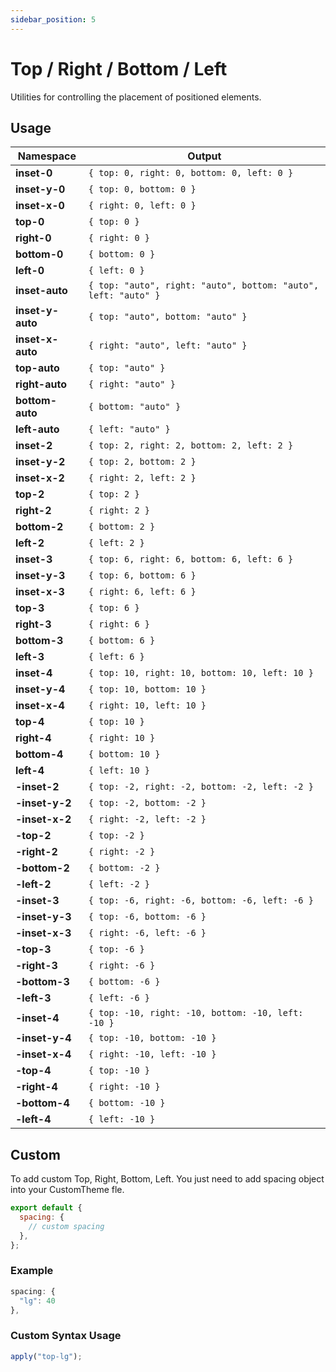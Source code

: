 ```yaml
---
sidebar_position: 5
---
```


# Top / Right / Bottom / Left

Utilities for controlling the placement of positioned elements.

## Usage

| Namespace        | Output                                                         |
| ---------------- | -------------------------------------------------------------- |
| **inset-0**      | `{ top: 0, right: 0, bottom: 0, left: 0 }`                     |
| **inset-y-0**    | `{ top: 0, bottom: 0 }`                                        |
| **inset-x-0**    | `{ right: 0, left: 0 }`                                        |
| **top-0**        | `{ top: 0 }`                                                   |
| **right-0**      | `{ right: 0 }`                                                 |
| **bottom-0**     | `{ bottom: 0 }`                                                |
| **left-0**       | `{ left: 0 }`                                                  |
| **inset-auto**   | `{ top: "auto", right: "auto", bottom: "auto", left: "auto" }` |
| **inset-y-auto** | `{ top: "auto", bottom: "auto" }`                              |
| **inset-x-auto** | `{ right: "auto", left: "auto" }`                              |
| **top-auto**     | `{ top: "auto" }`                                              |
| **right-auto**   | `{ right: "auto" }`                                            |
| **bottom-auto**  | `{ bottom: "auto" }`                                           |
| **left-auto**    | `{ left: "auto" }`                                             |
| **inset-2**      | `{ top: 2, right: 2, bottom: 2, left: 2 }`                     |
| **inset-y-2**    | `{ top: 2, bottom: 2 }`                                        |
| **inset-x-2**    | `{ right: 2, left: 2 }`                                        |
| **top-2**        | `{ top: 2 }`                                                   |
| **right-2**      | `{ right: 2 }`                                                 |
| **bottom-2**     | `{ bottom: 2 }`                                                |
| **left-2**       | `{ left: 2 }`                                                  |
| **inset-3**      | `{ top: 6, right: 6, bottom: 6, left: 6 }`                     |
| **inset-y-3**    | `{ top: 6, bottom: 6 }`                                        |
| **inset-x-3**    | `{ right: 6, left: 6 }`                                        |
| **top-3**        | `{ top: 6 }`                                                   |
| **right-3**      | `{ right: 6 }`                                                 |
| **bottom-3**     | `{ bottom: 6 }`                                                |
| **left-3**       | `{ left: 6 }`                                                  |
| **inset-4**      | `{ top: 10, right: 10, bottom: 10, left: 10 }`                 |
| **inset-y-4**    | `{ top: 10, bottom: 10 }`                                      |
| **inset-x-4**    | `{ right: 10, left: 10 }`                                      |
| **top-4**        | `{ top: 10 }`                                                  |
| **right-4**      | `{ right: 10 }`                                                |
| **bottom-4**     | `{ bottom: 10 }`                                               |
| **left-4**       | `{ left: 10 }`                                                 |
| **-inset-2**     | `{ top: -2, right: -2, bottom: -2, left: -2 }`                 |
| **-inset-y-2**   | `{ top: -2, bottom: -2 }`                                      |
| **-inset-x-2**   | `{ right: -2, left: -2 }`                                      |
| **-top-2**       | `{ top: -2 }`                                                  |
| **-right-2**     | `{ right: -2 }`                                                |
| **-bottom-2**    | `{ bottom: -2 }`                                               |
| **-left-2**      | `{ left: -2 }`                                                 |
| **-inset-3**     | `{ top: -6, right: -6, bottom: -6, left: -6 }`                 |
| **-inset-y-3**   | `{ top: -6, bottom: -6 }`                                      |
| **-inset-x-3**   | `{ right: -6, left: -6 }`                                      |
| **-top-3**       | `{ top: -6 }`                                                  |
| **-right-3**     | `{ right: -6 }`                                                |
| **-bottom-3**    | `{ bottom: -6 }`                                               |
| **-left-3**      | `{ left: -6 }`                                                 |
| **-inset-4**     | `{ top: -10, right: -10, bottom: -10, left: -10 }`             |
| **-inset-y-4**   | `{ top: -10, bottom: -10 }`                                    |
| **-inset-x-4**   | `{ right: -10, left: -10 }`                                    |
| **-top-4**       | `{ top: -10 }`                                                 |
| **-right-4**     | `{ right: -10 }`                                               |
| **-bottom-4**    | `{ bottom: -10 }`                                              |
| **-left-4**      | `{ left: -10 }`                                                |

## Custom

To add custom Top, Right, Bottom, Left. You just need to add spacing object into your CustomTheme fle.

```jsx harmony
export default {
  spacing: {
    // custom spacing
  },
};
```

### Example

```jsx harmony
spacing: {
  "lg": 40
},
```

### Custom Syntax Usage

```jsx harmony
apply("top-lg");
```
